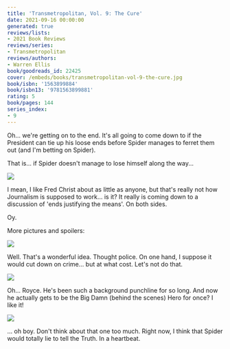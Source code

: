 ```yaml
---
title: 'Transmetropolitan, Vol. 9: The Cure'
date: 2021-09-16 00:00:00
generated: true
reviews/lists:
- 2021 Book Reviews
reviews/series:
- Transmetropolitan
reviews/authors:
- Warren Ellis
book/goodreads_id: 22425
cover: /embeds/books/transmetropolitan-vol-9-the-cure.jpg
book/isbn: '1563899884'
book/isbn13: '9781563899881'
rating: 5
book/pages: 144
series_index:
- 9
---
```

Oh... we're getting on to the end. It's all going to come down to if the President can tie up his loose ends before Spider manages to ferret them out (and I'm betting on Spider).  

That is... if Spider doesn't manage to lose himself along the way...  

<!--more-->

![](/embeds/books/attachments/transmetropolitan-vol-9-the-cure-x-1.png)  

I mean, I like Fred Christ about as little as anyone, but that's really not how Journalism is supposed to work... is it? It really is coming down to a discussion of 'ends justifying the means'. On both sides.  

Oy.  

More pictures and spoilers:  

![](/embeds/books/attachments/transmetropolitan-vol-9-the-cure-x-2.png)  

Well. That's a wonderful idea. Thought police. On one hand, I suppose it would cut down on crime... but at what cost. Let's not do that.  

![](/embeds/books/attachments/transmetropolitan-vol-9-the-cure-x-3.png)  

Oh... Royce. He's been such a background punchline for so long. And now he actually gets to be the Big Damn (behind the scenes) Hero for once? I like it!  

![](/embeds/books/attachments/transmetropolitan-vol-9-the-cure-x-4.png)  

... oh boy. Don't think about that one too much. Right now, I think that Spider would totally lie to tell the Truth. In a heartbeat.